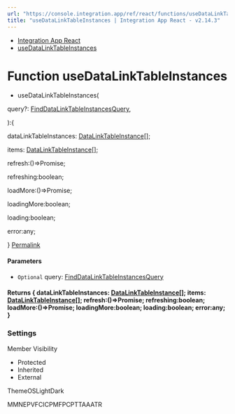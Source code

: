 ```yaml
---
url: "https://console.integration.app/ref/react/functions/useDataLinkTableInstances.html"
title: "useDataLinkTableInstances | Integration App React - v2.14.3"
---
```


- [Integration App React](https://console.integration.app/ref/react/index.html)
- [useDataLinkTableInstances](https://console.integration.app/ref/react/functions/useDataLinkTableInstances.html)

# Function useDataLinkTableInstances

- useDataLinkTableInstances(

query?: [FindDataLinkTableInstancesQuery](https://console.integration.app/ref/react/interfaces/FindDataLinkTableInstancesQuery.html),

):{

dataLinkTableInstances: [DataLinkTableInstance](https://console.integration.app/ref/react/interfaces/DataLinkTableInstance.html)\[\];

items: [DataLinkTableInstance](https://console.integration.app/ref/react/interfaces/DataLinkTableInstance.html)\[\];

refresh:()=>Promise<void>;

refreshing:boolean;

loadMore:()=>Promise<void>;

loadingMore:boolean;

loading:boolean;

error:any;

} [Permalink](https://console.integration.app/ref/react/functions/useDataLinkTableInstances.html#usedatalinktableinstances)





#### Parameters



- `Optional` query: [FindDataLinkTableInstancesQuery](https://console.integration.app/ref/react/interfaces/FindDataLinkTableInstancesQuery.html)

#### Returns {  dataLinkTableInstances: [DataLinkTableInstance](https://console.integration.app/ref/react/interfaces/DataLinkTableInstance.html)\[\];  items: [DataLinkTableInstance](https://console.integration.app/ref/react/interfaces/DataLinkTableInstance.html)\[\];  refresh:()=>Promise<void>;  refreshing:boolean;  loadMore:()=>Promise<void>;  loadingMore:boolean;  loading:boolean;  error:any;  }

### Settings

Member Visibility

- Protected
- Inherited
- External

ThemeOSLightDark

MMNEPVFCICPMFPCPTTAAATR